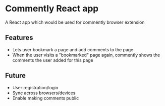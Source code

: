 # Commently React app

A React app which would be used for commently browser extension

## Features

- Lets user bookmark a page and add comments to the page
- When the user visits a "bookmarked" page again, commently shows the comments the user added for this page

## Future

- User registration/login
- Sync across browsers/devices
- Enable making comments public
